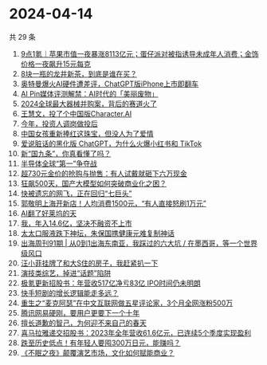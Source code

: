 # 2024-04-14

共 29 条

<!-- BEGIN 36KR -->
<!-- 最后更新时间 2024-04-14 03:00:56 +0800 -->
1. [9点1氪｜苹果市值一夜暴涨8113亿元；蛋仔派对被指诱导未成年人消费；金饰价格一夜飙升15元每克](https://36kr.com/p/2731162941221128)
1. [8块一瓶的龙井新茶，到底是谁在买？](https://36kr.com/p/2730711110914688)
1. [奥特曼爆火AI硬件遭差评，ChatGPT版iPhone上市即翻车](https://36kr.com/p/2731450142288388)
1. [AI Pin媒体评测解禁：AI时代的「美丽废物」](https://36kr.com/p/2730416250655365)
1. [2024全球最大器械并购案，背后的赛道火了](https://36kr.com/p/2731130676111877)
1. [王慧文，投了个中国版Character.AI](https://36kr.com/p/2731602964343305)
1. [今年，投资人调岗做投后](https://36kr.com/p/2731255523076358)
1. [中国女孩重新捧红这珠宝，但没人为了爱情](https://36kr.com/p/2731191448135945)
1. [爱说脏话的黑化版 ChatGPT，为什么火爆小红书和 TikTok](https://36kr.com/p/2731362984143108)
1. [新“国九条”，你真看懂了吗？](https://36kr.com/p/2730638281959937)
1. [半导体全球“第一”争夺战](https://36kr.com/p/2731400936679937)
1. [超730元金价的抢购与抛售：有人试戴就砸下六万现金](https://36kr.com/p/2731584847030529)
1. [狂飙500天，国产大模型如何突破商业化之困？](https://36kr.com/p/2730607884282377)
1. [快被遗忘的网飞，正在回归“七巨头”](https://36kr.com/p/2730483455370498)
1. [郭敬明上海开新店！人均消费1500元，“有人直接怒刷1万元”](https://36kr.com/p/2730671857592836)
1. [AI翻了好莱坞的天](https://36kr.com/p/2730441897501957)
1. [我，年入14.6亿，坚决不融资不上市](https://36kr.com/p/2731347601762564)
1. [太太口服液跌下神坛，朱保国携健康元难复制神话](https://36kr.com/p/2730552150993411)
1. [出海周刊91期 | 从0到1出海东南亚，我踩过的六大坑 / 在墨西哥，等一个世界级风口](https://36kr.com/p/2730668994128384)
1. [汪小菲挂牌了和大S住的房子，我赶紧扒一下](https://36kr.com/p/2731402167838982)
1. [演技类综艺，掉进“话题”陷阱](https://36kr.com/p/2731097148598787)
1. [极氪更新招股书：年营收517亿净亏83亿 IPO时间仍未明朗](https://36kr.com/p/2731333364247047)
1. [快手短剧的增长逻辑能走多远？](https://36kr.com/p/2730441720013833)
1. [重生之“麦克阿瑟”在中文互联网做五星评论家，3个月全网涨粉500万](https://36kr.com/p/2731364546472452)
1. [腾讯网易硬刚，要用户更要下一个十年](https://36kr.com/p/2731214871925382)
1. [擅长道歉的智己，为何迎不来自己的春天](https://36kr.com/p/2731353382578695)
1. [喜马拉雅递交招股书：2023年全年营收61.6亿元，已连续5个季度实现盈利](https://36kr.com/p/2731208606345475)
1. [跌至历史低点！有年轻人要囤300万日元，能赚吗？](https://36kr.com/p/2731217326876929)
1. [《不眠之夜》颠覆演艺市场，文化如何赋能商业？](https://36kr.com/p/2731278644963593)
<!-- END 36KR -->